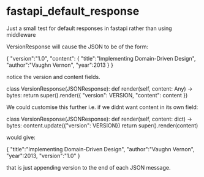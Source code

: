 # fastapi_default_response
Just a small test for default responses in fastapi rather than using middleware

VersionResponse will cause the JSON to be of the form:

{
  "version":"1.0",
  "content":
            { "title":"Implementing Domain-Driven Design",
              "author":"Vaughn Vernon",
              "year":2013
            }
}

notice the version and content fields.

class VersionResponse(JSONResponse):
    def render(self, content: Any) -> bytes:
        return super().render({
            "version": VERSION,
            "content": content
        })

We could customise this further i.e. if we didnt want content in its own field:

class VersionResponse(JSONResponse):
    def render(self, content: dict) -> bytes:
        content.update({"version": VERSION})
        return super().render(content)
        

would give:

{
  "title":"Implementing Domain-Driven Design",
  "author":"Vaughn Vernon",
  "year":2013,
  "version":"1.0"
}

that is just appending version to the end of each JSON message. 




